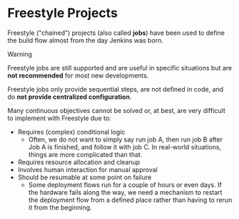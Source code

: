# Freestyle Projects

Freestyle ("chained") projects (also called **jobs**) have been used to define the build flow almost from the day Jenkins was born.

> [!WARNING]
> Freestyle jobs are still supported and are useful in specific situations but are **not recommended** for most new developments.

Freestyle jobs only provide sequential steps, are not defined in code, and do **not provide centralized configuration**.

Many continuous objectives cannot be solved or, at best, are very difficult to implement with Freestyle due to:

- Requires (complex) conditional logic
    - Often, we do not want to simply say run job A, then run job B after Job A is finished, and follow it with job C. In real-world situations, things are more complicated than that.
- Requires resource allocation and cleanup
- Involves human interaction for manual approval
- Should be resumable at some point on failure
    - Some deployment flows run for a couple of hours or even days. If the hardware fails along the way, we need a mechanism to restart the deployment flow from a defined place rather than having to rerun it from the beginning.